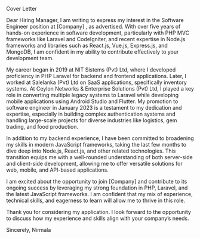 Cover Letter 

Dear Hiring Manager,
I am writing to express my interest in the Software Engineer position at [Company] , as advertised. With over five years of hands-on experience in software development, particularly with PHP MVC frameworks like Laravel and CodeIgniter, and recent expertise in Node.js frameworks and libraries such as React.js, Vue.js, Express.js, and MongoDB, I am confident in my ability to contribute effectively to your development team.

My career began in 2019 at NIT Sistems (Pvt) Ltd, where I developed proficiency in PHP Laravel for backend and frontend applications. Later, I worked at Salelanka (Pvt) Ltd on SaaS applications, specifically inventory systems. At Ceylon Networks & Enterprise Solutions (Pvt) Ltd, I played a key role in converting multiple legacy systems to Laravel while developing mobile applications using Android Studio and Flutter. My promotion to software engineer in January 2023 is a testament to my dedication and expertise, especially in building complex authentication systems and handling large-scale projects for diverse industries like logistics, gem trading, and food production.

In addition to my backend experience, I have been committed to broadening my skills in modern JavaScript frameworks, taking the last few months to dive deep into Node.js, React.js, and other related technologies. This transition equips me with a well-rounded understanding of both server-side and client-side development, allowing me to offer versatile solutions for web, mobile, and API-based applications.

I am excited about the opportunity to join [Company] and contribute to its ongoing success by leveraging my strong foundation in PHP, Laravel, and the latest JavaScript frameworks. I am confident that my mix of experience, technical skills, and eagerness to learn will allow me to thrive in this role.

Thank you for considering my application. I look forward to the opportunity to discuss how my experience and skills align with your company’s needs.

Sincerely,
Nirmala
